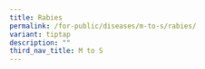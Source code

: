 ```yaml
---
title: Rabies
permalink: /for-public/diseases/m-to-s/rabies/
variant: tiptap
description: ""
third_nav_title: M to S
---
```

